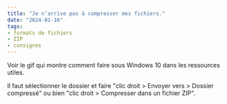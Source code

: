 ```yaml
---
title: "Je n’arrive pas à compresser mes fichiers."
date: "2024-01-16"
tags:
- formats de fichiers
- ZIP
- consignes
---
```


Voir le gif qui montre comment faire sous Windows 10 dans les ressources utiles.

Il faut sélectionner le dossier et faire "clic droit > Envoyer vers > Dossier compressé" ou bien "clic droit > Compresser dans un fichier ZIP".

